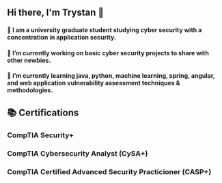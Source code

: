 ## Hi there, I'm Trystan 👋

#### 🏫 I am a university graduate student studying cyber security with a concentration in application security.
#### 🔭 I’m currently working on basic cyber security projects to share with other newbies. 
#### 🌱 I’m currently learning java, python, machine learning, spring, angular, and web application vulnerability assessment techniques & methodologies. 


## 📚 Certifications
### CompTIA Security+
### CompTIA Cybersecurity Analyst (CySA+)
### CompTIA Certified Advanced Security Practicioner (CASP+)
<!--
**Runningback-lab/Runningback-lab** is a ✨ _special_ ✨ repository because its `README.md` (this file) appears on your GitHub profile.

Here are some ideas to get you started:

- 🔭 I’m currently working on basic cyber security projects to share with other newbies. 
- 🌱 I’m currently learning machine learning, java, python, spring, and web application vulnerability assessment techniques/methodologies. 

-->
